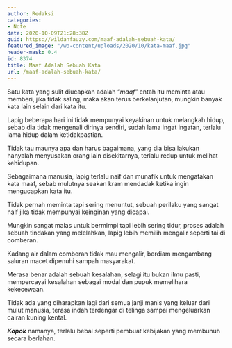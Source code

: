 ```yaml
---
author: Redaksi
categories:
- Note
date: 2020-10-09T21:28:38Z
guid: https://wildanfauzy.com/maaf-adalah-sebuah-kata/
featured_image: "/wp-content/uploads/2020/10/kata-maaf.jpg"
header-mask: 0.4
id: 8374
title: Maaf Adalah Sebuah Kata
url: /maaf-adalah-sebuah-kata/
---
```


Satu kata yang sulit diucapkan adalah &#8220;_maaf_&#8221; entah itu meminta atau memberi, jika tidak saling, maka akan terus berkelanjutan, mungkin banyak kata lain selain dari kata itu.

Lapig beberapa hari ini tidak mempunyai keyakinan untuk melangkah hidup, sebab dia tidak mengenali dirinya sendiri, sudah lama ingat ingatan, terlalu lama hidup dalam ketidakpastian.

Tidak tau maunya apa dan harus bagaimana, yang dia bisa lakukan hanyalah menyusakan orang lain disekitarnya, terlalu redup untuk melihat kehidupan.

Sebagaimana manusia, lapig terlalu naif dan munafik untuk mengatakan kata maaf, sebab mulutnya seakan kram mendadak ketika ingin mengucapkan kata itu.

Tidak pernah meminta tapi sering menuntut, sebuah perilaku yang sangat naif jika tidak mempunyai keinginan yang dicapai.

Mungkin sangat malas untuk bermimpi tapi lebih sering tidur, proses adalah sebuah tindakan yang melelahkan, lapig lebih memilih mengalir seperti tai di comberan.

Kadang air dalam comberan tidak mau mengalir, berdiam mengambang saluran macet dipenuhi sampah masyarakat.

Merasa benar adalah sebuah kesalahan, selagi itu bukan ilmu pasti, mempercayai kesalahan sebagai modal dan pupuk memelihara kekecewaan.

Tidak ada yang diharapkan lagi dari semua janji manis yang keluar dari mulut manusia, terasa indah terdengar di telinga sampai mengeluarkan cairan kuning kental.

_**Kopok**_ namanya, terlalu bebal seperti pembuat kebijakan yang membunuh secara berlahan.